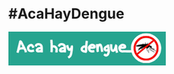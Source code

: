 # #AcaHayDengue

![AcaSeDona](https://raw.githubusercontent.com/nfmelendez/AcaSeDona/master/logo.png)


